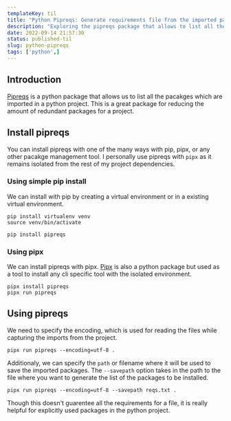 ```yaml
---
templateKey: til
title: "Python Pipreqs: Generate requirements file from the imported packages"
description: "Exploring the pipreqs package that allows to list all the dependencies or packages which are imported in a python project"
date: 2022-09-14 21:57:30
status: published-til
slug: python-pipreqs
tags: ['python',]
---
```


## Introduction

[Pipreqs](https://pypi.org/project/pipreqs/) is a python package that allows us to list all the pacakges which are imported in a python project. This is a great package for reducing the amount of redundant packages for a project. 

## Install pipreqs

You can install pipreqs with one of the many ways with pip, pipx, or any other pacakge management tool. I personally use pipreqs with `pipx` as it remains isolated from the rest of my project dependencies.

### Using simple pip install

We can install with pip by creating a virtual environment or in a existing virtual environment.

```
pip install virtualenv venv
source venv/bin/activate

pip install pipreqs
```

### Using pipx

We can install pipreqs with pipx. [Pipx](https://pypi.org/project/pipx/) is also a python package but used as a tool to install any cli specific tool with the isolated environment.

```
pipx install pipreqs
pipx run pipreqs
```

## Using pipreqs

We need to specify the encoding, which is used for reading the files while capturing the imports from the project.

```
pipx run pipreqs --encoding=utf-8 .
```

Additionaly, we can specify the `path` or filename where it will be used to save the imported packages. The `--savepath` option takes in the path to the file where you want to generate the list of the packages to be installed.

```
pipx run pipreqs --encoding=utf-8 --savepath reqs.txt . 
```

Though this doesn't guarentee all the requirements for a file, it is really helpful for explicitly used packages in the python project.
